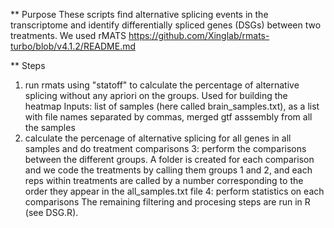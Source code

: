 ** Purpose
These scripts find alternative splicing events in the transcriptome and identify differentially spliced genes (DSGs) between two treatments.
We used rMATS https://github.com/Xinglab/rmats-turbo/blob/v4.1.2/README.md

** Steps
1. run rmats using "statoff" to calculate the percentage of alternative splicing without any apriori on the groups. Used for building the heatmap
Inputs: list of samples (here called brain_samples.txt), as a list with file names separated by commas, merged gtf asssembly from all the samples
2. calculate the percenage of alternative splicing for all genes in all samples and do treatment comparisons
3: perform the comparisons between the different groups. 
A folder is created for each comparison and we code the treatments by calling them groups 1 and 2, and each reps within treatments are called by a number corresponding to the order they appear in the all_samples.txt file
4: perform statistics on each comparisons
The remaining filtering and procesing steps are run in R (see DSG.R). 
